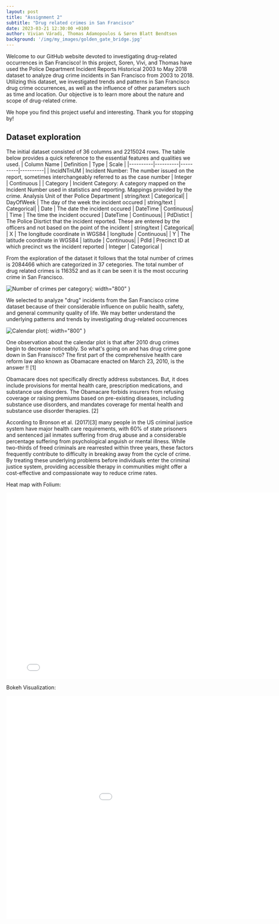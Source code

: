 ```yaml
---
layout: post
title: "Assignment 2"
subtitle: "Drug related crimes in San Francisco"
date: 2023-03-21 12:30:00 +0100
author: Vivian Váradi, Thomas Adamopoulos & Søren Blatt Bendtsen
background: '/img/my_images/golden_gate_bridge.jpg'
---
```


Welcome to our GitHub website devoted to investigating drug-related occurrences in San Francisco!
In this project, Soren, Vivi, and Thomas have used the Police Department Incident Reports Historical 2003 to May 2018 dataset to analyze drug crime incidents in San Francisco from 2003 to 2018.
Utilizing this dataset, we investigated trends and patterns in San Francisco drug crime occurrences, as well as the influence of other parameters such as time and location. Our objective is to learn more about the nature and scope of drug-related crime.

We hope you find this project useful and interesting. Thank you for stopping by!

## Dataset exploration 

The initial dataset consisted of 36 columns and  2215024 rows. The table below provides a quick reference to the essential features and qualities we used. 
| Column Name | Definition | Type | Scale |
|----------|----------|----------|----------|
| IncidNTnUM | Incident Number: The number issued on the report, sometimes interchangeably referred to as the case number  | Integer  | Continuous |
| Category | Incident Category: A category mapped on the Incident Number used in statistics and reporting. Mappings provided by the crime. Analysis Unit of ther Police Department  | string/text | Categorical|
| DayOfWeek | The day of the week the incident occured | string/text | Categorical|
| Date | The date the incident occured | DateTime | Continuous|
| Time | The time the incident occured | DateTime | Continuous|
| PdDistict | The Police Disrtict that the incident reported. These are entered by the officers and not based on the point of the incident | string/text | Categorical|
| X | The longitude coordinate in WGS84 | longitude | Continuous|
| Y | The latitude coordinate in WGS84 | latitude | Continuous|
| PdId | Precinct ID at which precinct ws the incident reported | Integer  | Categorical |

<style>
table {
    border-collapse: collapse;
    width: 80%; /* Set the width of the table to 80% of its container */
    margin-left: auto; /* Center the table horizontally */
    margin-right: auto; /* Center the table horizontally */
    box-shadow: 0 4px 8px 0 rgba(0, 0, 0, 0.2); /* Add a shadow effect */
}
table td, table th {
    border: 1px solid #ccc; /* Change the border color */
    padding: 10px; /* Increase the padding */
    font-size: 14px; /* Set the font size of the table cells */
}
table th {
    background-color: #4CAF50; /* Change the background color of the header */
    color: white; /* Change the header text color */
    font-weight: bold; /* Make the header text bold */
}
table tr:nth-child(even) {
    background-color: #f2f2f2; /* Set a background color for even rows */
}
table tr:hover {
    background-color: #ddd; /* Set a background color for row hover */
}
</style>



From the exploration of the dataset it follows that the total number of crimes is 2084466 which are categorized in 37 cetegories. The total number of drug related crimes is 116352 and as it can be seen it is the most occuring crime in San Francisco. 

![Number of crimes per category](/img/number_crimes_per_category.png){: width="800" }

We selected to analyze "drug" incidents from the San Francisco crime dataset because of their considerable influence on public health, safety, and general community quality of life. We may better understand the underlying patterns and trends by investigating drug-related occurrences

![Calendar plot](/img/updated%20calendar%20plot%20.png){: width="800" }

One observation about the calendar plot is that after 2010 drug crimes begin to decrease noticeably. So what's going on and has drug crime gone down in San Fransisco? 
The first part of the comprehensive health care reform law also known as Obamacare enacted on March 23, 2010, is the answer !! [1]

Obamacare does not specifically directly address substances. But, it does include provisions for mental health care, prescription medications, and substance use disorders.
The Obamacare forbids insurers from refusing coverage or raising premiums based on pre-existing diseases, including substance use disorders, and mandates coverage for mental health and substance use disorder therapies. [2]


According to Bronson et al. (2017)[3] many people in the US criminal justice system have major health care requirements, with 60% of state prisoners and sentenced jail inmates suffering from drug abuse and a considerable percentage suffering from psychological anguish or mental illness. While two-thirds of freed criminals are rearrested within three years, these factors frequently contribute to difficulty in breaking away from the cycle of crime. By treating these underlying problems before individuals enter the criminal justice system, providing accessible therapy in communities might offer a cost-effective and compassionate way to reduce crime rates.


Heat map with Folium:

<embed 
       type="text/html" 
       src="/viz/drugMap.html"
       width="800"
       height="500"
       >



Bokeh Visualization:

<embed 
       type="text/html" 
       src="/viz/bokeh_assignment2.html"
       width="1100"
       height="600"
       >

